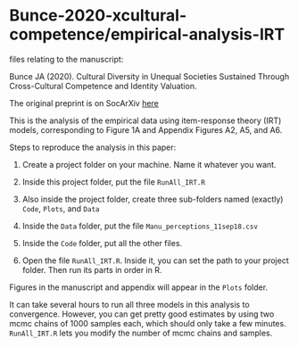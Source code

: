 # Bunce-2020-xcultural-competence/empirical-analysis-IRT
files relating to the manuscript:

Bunce JA (2020). Cultural Diversity in Unequal Societies Sustained Through Cross-Cultural Competence and Identity Valuation.

The original preprint is on SocArXiv [here](https://osf.io/preprints/socarxiv/bwtvu/)

This is the analysis of the empirical data using item-response theory (IRT) models, corresponding to Figure 1A and Appendix Figures A2, A5, and A6.


Steps to reproduce the analysis in this paper:

1) Create a project folder on your machine. Name it whatever you want.

2) Inside this project folder, put the file ``RunAll_IRT.R``

3) Also inside the project folder, create three sub-folders named (exactly) ``Code``, ``Plots``, and ``Data``

4) Inside the ``Data`` folder, put the file ``Manu_perceptions_11sep18.csv``

5) Inside the ``Code`` folder, put all the other files.

6) Open the file ``RunAll_IRT.R``. Inside it, you can set the path to your project folder. Then run its parts in order in R.

Figures in the manuscript and appendix will appear in the ``Plots`` folder.

It can take several hours to run all three models in this analysis to convergence. However, you can get pretty good estimates by using two mcmc chains of 1000 samples each, which should only take a few minutes. ``RunAll_IRT.R`` lets you modify the number of mcmc chains and samples. 
